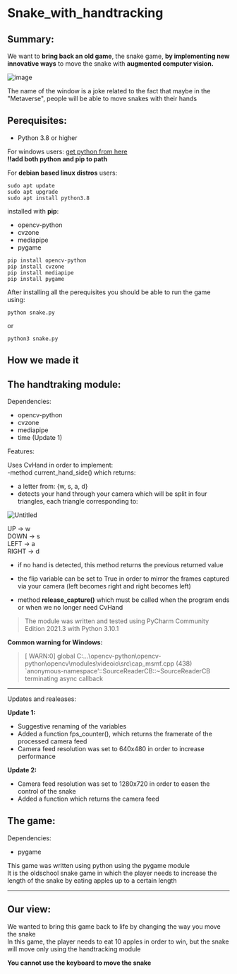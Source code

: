 # Snake_with_handtracking


## Summary: 

We want to **bring back an old game**, the snake game, **by implementing new innovative ways** to move the snake with **augmented computer vision.**
  
![image](https://user-images.githubusercontent.com/62753923/147962344-9e2ce3a8-53e2-48b3-b6fd-f00d7b9f7d90.png)  

The name of the window is a joke related to the fact that maybe in the "Metaverse", people will be able to move snakes with their hands

## Perequisites:

- Python 3.8 or higher

For windows users:
[get python from here](https://www.python.org/downloads/)  
**!!add both python and pip to path**  

For **debian based linux distros** users:
```
sudo apt update
sudo apt upgrade
sudo apt install python3.8
```

installed with **pip**:
- opencv-python
- cvzone
- mediapipe
- pygame
```
pip install opencv-python
pip install cvzone
pip install mediapipe
pip install pygame
```  
After installing all the perequisites you should be able to run the game using:
```
python snake.py
```  
or
```
python3 snake.py
```  

## How we made it


## The handtraking module:  

Dependencies:    
- opencv-python  
- cvzone  
- mediapipe  
- time (Update 1)  

Features:

Uses CvHand in order to implement:  
-method current_hand_side() which returns:
- a letter from: {w, s, a, d}  
- detects your hand through your camera which will be split in four triangles, each triangle corresponding to:   

![Untitled](https://user-images.githubusercontent.com/62753923/147959491-8d8ead72-5c2b-489e-9222-755f2515bdb9.png)

UP -> w  
DOWN -> s  
LEFT -> a  
RIGHT -> d  
	
- if no hand is detected, this method returns the previous returned value

- the flip variable can be set to True in order to mirror the frames captured via your camera (left becomes right and right becomes left)

- method **release_capture()** which must be called when the program ends or when we no longer need CvHand

> The module was written and tested using PyCharm Community Edition 2021.3 with Python 3.10.1  

**Common warning for Windows:**

>[ WARN:0] global C:\...\opencv-python\opencv-python\opencv\modules\videoio\src\cap_msmf.cpp (438)  
`anonymous-namespace'::SourceReaderCB::~SourceReaderCB terminating async callback  

---
Updates and realeases:  

**Update 1:**  
- Suggestive renaming of the variables 
- Added a function fps_counter(), which returns the framerate of the processed camera feed
- Camera feed resolution was set to 640x480 in order to increase performance   

**Update 2:**
- Camera feed resolution was set to 1280x720 in order to easen the control of the snake
- Added a function which returns the camera feed

## The game:
Dependencies:
- pygame  

This game was written using python using the pygame module  
It is the oldschool snake game in which the player needs to increase the length of the snake by eating apples up to a certain length  

---
## Our view:  

We wanted to bring this game back to life by changing the way you move the snake  
In this game, the player needs to eat 10 apples in order to win, but the snake will move only using the handtracking module

**You cannot use the keyboard to move the snake**





